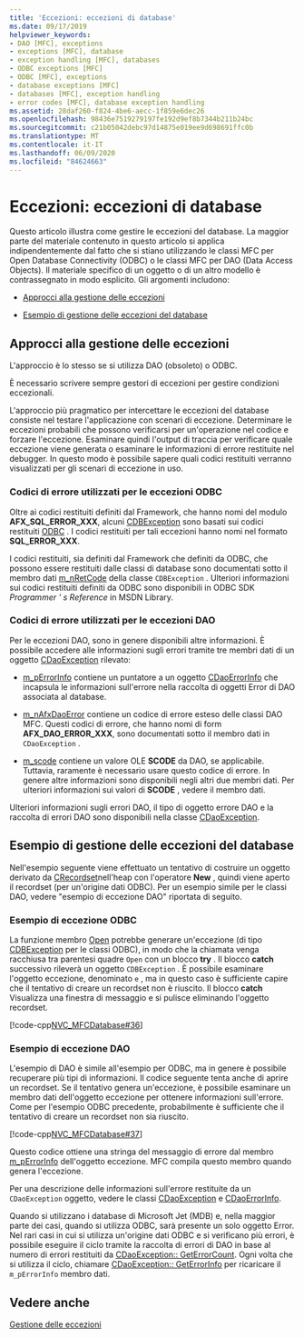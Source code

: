 ```yaml
---
title: 'Eccezioni: eccezioni di database'
ms.date: 09/17/2019
helpviewer_keywords:
- DAO [MFC], exceptions
- exceptions [MFC], database
- exception handling [MFC], databases
- ODBC exceptions [MFC]
- ODBC [MFC], exceptions
- database exceptions [MFC]
- databases [MFC], exception handling
- error codes [MFC], database exception handling
ms.assetid: 28daf260-f824-4be6-aecc-1f859e6dec26
ms.openlocfilehash: 98436e7519279197fe192d9ef8b7344b211b24bc
ms.sourcegitcommit: c21b05042debc97d14875e019ee9d698691ffc0b
ms.translationtype: MT
ms.contentlocale: it-IT
ms.lasthandoff: 06/09/2020
ms.locfileid: "84624663"
---
```

# <a name="exceptions-database-exceptions"></a>Eccezioni: eccezioni di database

Questo articolo illustra come gestire le eccezioni del database. La maggior parte del materiale contenuto in questo articolo si applica indipendentemente dal fatto che si stiano utilizzando le classi MFC per Open Database Connectivity (ODBC) o le classi MFC per DAO (Data Access Objects). Il materiale specifico di un oggetto o di un altro modello è contrassegnato in modo esplicito. Gli argomenti includono:

- [Approcci alla gestione delle eccezioni](#_core_approaches_to_exception_handling)

- [Esempio di gestione delle eccezioni del database](#_core_a_database_exception.2d.handling_example)

## <a name="approaches-to-exception-handling"></a><a name="_core_approaches_to_exception_handling"></a>Approcci alla gestione delle eccezioni

L'approccio è lo stesso se si utilizza DAO (obsoleto) o ODBC.

È necessario scrivere sempre gestori di eccezioni per gestire condizioni eccezionali.

L'approccio più pragmatico per intercettare le eccezioni del database consiste nel testare l'applicazione con scenari di eccezione. Determinare le eccezioni probabili che possono verificarsi per un'operazione nel codice e forzare l'eccezione. Esaminare quindi l'output di traccia per verificare quale eccezione viene generata o esaminare le informazioni di errore restituite nel debugger. In questo modo è possibile sapere quali codici restituiti verranno visualizzati per gli scenari di eccezione in uso.

### <a name="error-codes-used-for-odbc-exceptions"></a>Codici di errore utilizzati per le eccezioni ODBC

Oltre ai codici restituiti definiti dal Framework, che hanno nomi del modulo **AFX_SQL_ERROR_XXX**, alcuni [CDBException](reference/cdbexception-class.md) sono basati sui codici restituiti [ODBC](../data/odbc/odbc-basics.md) . I codici restituiti per tali eccezioni hanno nomi nel formato **SQL_ERROR_XXX**.

I codici restituiti, sia definiti dal Framework che definiti da ODBC, che possono essere restituiti dalle classi di database sono documentati sotto il membro dati [m_nRetCode](reference/cdbexception-class.md#m_nretcode) della classe `CDBException` . Ulteriori informazioni sui codici restituiti definiti da ODBC sono disponibili in ODBC SDK *Programmer ' s Reference* in MSDN Library.

### <a name="error-codes-used-for-dao-exceptions"></a>Codici di errore utilizzati per le eccezioni DAO

Per le eccezioni DAO, sono in genere disponibili altre informazioni. È possibile accedere alle informazioni sugli errori tramite tre membri dati di un oggetto [CDaoException](reference/cdaoexception-class.md) rilevato:

- [m_pErrorInfo](reference/cdaoexception-class.md#m_perrorinfo) contiene un puntatore a un oggetto [CDaoErrorInfo](reference/cdaoerrorinfo-structure.md) che incapsula le informazioni sull'errore nella raccolta di oggetti Error di DAO associata al database.

- [m_nAfxDaoError](reference/cdaoexception-class.md#m_nafxdaoerror) contiene un codice di errore esteso delle classi DAO MFC. Questi codici di errore, che hanno nomi di form **AFX_DAO_ERROR_XXX**, sono documentati sotto il membro dati in `CDaoException` .

- [m_scode](reference/cdaoexception-class.md#m_scode) contiene un valore OLE **SCODE** da DAO, se applicabile. Tuttavia, raramente è necessario usare questo codice di errore. In genere altre informazioni sono disponibili negli altri due membri dati. Per ulteriori informazioni sui valori di **SCODE** , vedere il membro dati.

Ulteriori informazioni sugli errori DAO, il tipo di oggetto errore DAO e la raccolta di errori DAO sono disponibili nella classe [CDaoException](reference/cdaoexception-class.md).

## <a name="a-database-exception-handling-example"></a><a name="_core_a_database_exception.2d.handling_example"></a>Esempio di gestione delle eccezioni del database

Nell'esempio seguente viene effettuato un tentativo di costruire un oggetto derivato da [CRecordset](reference/crecordset-class.md)nell'heap con l'operatore **New** , quindi viene aperto il recordset (per un'origine dati ODBC). Per un esempio simile per le classi DAO, vedere "esempio di eccezione DAO" riportata di seguito.

### <a name="odbc-exception-example"></a>Esempio di eccezione ODBC

La funzione membro [Open](reference/crecordset-class.md#open) potrebbe generare un'eccezione (di tipo [CDBException](reference/cdbexception-class.md) per le classi ODBC), in modo che la chiamata venga racchiusa tra parentesi quadre `Open` con un blocco **try** . Il blocco **catch** successivo rileverà un oggetto `CDBException` . È possibile esaminare l'oggetto eccezione, denominato `e` , ma in questo caso è sufficiente capire che il tentativo di creare un recordset non è riuscito. Il blocco **catch** Visualizza una finestra di messaggio e si pulisce eliminando l'oggetto recordset.

[!code-cpp[NVC_MFCDatabase#36](codesnippet/cpp/exceptions-database-exceptions_1.cpp)]

### <a name="dao-exception-example"></a>Esempio di eccezione DAO

L'esempio di DAO è simile all'esempio per ODBC, ma in genere è possibile recuperare più tipi di informazioni. Il codice seguente tenta anche di aprire un recordset. Se il tentativo genera un'eccezione, è possibile esaminare un membro dati dell'oggetto eccezione per ottenere informazioni sull'errore. Come per l'esempio ODBC precedente, probabilmente è sufficiente che il tentativo di creare un recordset non sia riuscito.

[!code-cpp[NVC_MFCDatabase#37](codesnippet/cpp/exceptions-database-exceptions_2.cpp)]

Questo codice ottiene una stringa del messaggio di errore dal membro [m_pErrorInfo](reference/cdaoexception-class.md#m_perrorinfo) dell'oggetto eccezione. MFC compila questo membro quando genera l'eccezione.

Per una descrizione delle informazioni sull'errore restituite da un `CDaoException` oggetto, vedere le classi [CDaoException](reference/cdaoexception-class.md) e [CDaoErrorInfo](reference/cdaoerrorinfo-structure.md).

Quando si utilizzano i database di Microsoft Jet (MDB) e, nella maggior parte dei casi, quando si utilizza ODBC, sarà presente un solo oggetto Error. Nel rari casi in cui si utilizza un'origine dati ODBC e si verificano più errori, è possibile eseguire il ciclo tramite la raccolta di errori di DAO in base al numero di errori restituiti da [CDaoException:: GetErrorCount](reference/cdaoexception-class.md#geterrorcount). Ogni volta che si utilizza il ciclo, chiamare [CDaoException:: GetErrorInfo](reference/cdaoexception-class.md#geterrorinfo) per ricaricare il `m_pErrorInfo` membro dati.

## <a name="see-also"></a>Vedere anche

[Gestione delle eccezioni](exception-handling-in-mfc.md)
